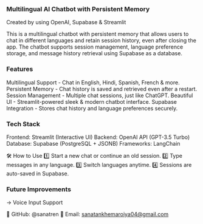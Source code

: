 ### Multilingual AI Chatbot with Persistent Memory
Created by using  OpenAI, Supabase & Streamlit

This is a multilingual chatbot with persistent memory that allows users to chat in different languages and retain session history, even after closing the app. The chatbot supports session management, language preference storage, and message history retrieval using Supabase as a database.

 ### Features
 
 Multilingual Support - Chat in English, Hindi, Spanish, French & more.
 Persistent Memory - Chat history is saved and retrieved even after a restart.
 Session Management - Multiple chat sessions, just like ChatGPT.
 Beautiful UI - Streamlit-powered sleek & modern chatbot interface.
 Supabase Integration - Stores chat history and language preferences securely.
 

### Tech Stack

Frontend: Streamlit (Interactive UI)
Backend: OpenAI API (GPT-3.5 Turbo)
Database: Supabase (PostgreSQL + JSONB)
Frameworks: LangChain


🛠️ How to Use
1️⃣ Start a new chat or continue an old session.
2️⃣ Type messages in any language.
3️⃣ Switch languages anytime.
4️⃣ Sessions are auto-saved in Supabase.


 ### Future Improvements
-> Voice Input Support


🔗 GitHub: @sanatren
📧 Email: sanatankhemaroiya04@gmail.com

